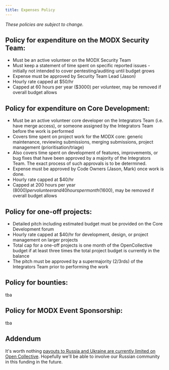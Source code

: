 ```yaml
---
title: Expenses Policy
---
```


_These policies are subject to change._

## Policy for expenditure on the **MODX Security Team**:

- Must be an active volunteer on the MODX Security Team
- Must keep a statement of time spent on specific reported issues - initially not intended to cover pentesting/auditing until budget grows
- Expense must be approved by Security Team Lead (Jason)
- Hourly rate capped at $50/hr
- Capped at 60 hours per year ($3000) per volunteer, may be removed if overall budget allows

## Policy for expenditure on **Core Development**:

- Must be an active volunteer core developer on the Integrators Team (i.e. have merge access), or someone assigned by the Integrators Team before the work is performed
- Covers time spent on project work for the MODX core: generic maintenance, reviewing submissions, merging submissions, project management (prioritisation/triage)
- Also covers time spent on development of features, improvements, or bug fixes that have been approved by a majority of the Integrators Team. The exact process of such approvals is to be determined.
- Expense must be approved by Code Owners (Jason, Mark) once work is done.
- Hourly rate capped at $40/hr
- Capped at 200 hours per year ($8000) per volunteer and 40 hours per month ($1600), may be removed if overall budget allows

## Policy for **one-off projects**:

- Detailed pitch including estimated budget must be provided on the Core Development forum
- Hourly rate capped at $40/hr for development, design, or project management on larger projects
- Total cap for a one-off projects is one month of the OpenCollective budget if at least three times the total project budget is currently in the balance
- The pitch must be approved by a supermajority (2/3rds) of the Integrators Team prior to performing the work

## Policy for **bounties**:

tba

## Policy for **MODX Event Sponsorship**:

tba

## Addendum

It's worth nothing [payouts to Russia and Ukraine are currently limited on Open Collective](https://opencollective.com/opencollective/updates/payments-to-individuals-in-russia-and-ukraine1). Hopefully we'll be able to involve our Russian community in this funding in the future. 

